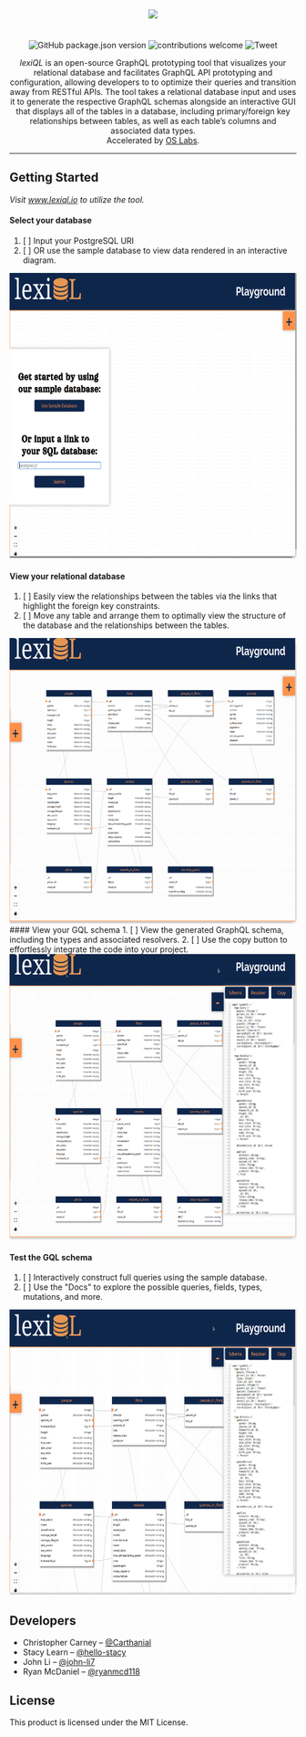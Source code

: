 <p align="center"><img src="https://user-images.githubusercontent.com/77026961/114807368-4be50700-9d74-11eb-9af3-af87cd74c9e1.png" style="margin-top: 10px; margin-bottom: -10px;"> </p>
  

<br/>
<p align="center">
  <img alt="GitHub package.json version" src="https://img.shields.io/github/package-json/v/oslabs-beta/lexiQL" />
  <img alt="contributions welcome" src="https://img.shields.io/badge/contributions-welcome-brightgreen.svg?style=flat)](https://github.com/oslabs-beta/lexiQL/issues" />
    <img alt="Tweet" src="https://img.shields.io/twitter/url?style=social&url=https%3A%2F%2Ftwitter.com%2Flexiql" />
</p>
<p align="center">
<i>lexiQL</i> is an open-source GraphQL prototyping tool that visualizes your relational database and facilitates GraphQL API prototyping and configuration, allowing developers to to optimize their queries and transition away from RESTful APIs. The tool takes a relational database input and uses it to generate the respective GraphQL schemas alongside an interactive GUI that displays all of the tables in a database, including primary/foreign key relationships between tables, as well as each table’s columns and associated data types. <br/>
Accelerated by <a href="https://github.com/oslabs-beta/" />OS Labs</a>.
</p>
<hr />

## Getting Started
<i> Visit www.lexiql.io to utilize the tool. </i>

#### Select your database
  1. [ ] Input your PostgreSQL URI
  2. [ ] OR use the sample database to view data rendered in an interactive diagram.

<img src="client/assets/userdbinput.gif" width="700" height="500" />

#### View your relational database
  1. [ ] Easily view the relationships between the tables via the links that highlight the foreign key constraints.
  2. [ ] Move any table and arrange them to optimally view the structure of the database and the relationships between the tables.
  
<img src="client/assets/movingtables.gif" width="700" height="500" />
<br />
#### View your GQL schema
  1. [ ] View the generated GraphQL schema, including the types and associated resolvers.
  2. [ ] Use the copy button to effortlessly integrate the code into your project.

<img src="client/assets/codemirror.gif" width="700" height="500" />

#### Test the GQL schema
  1. [ ] Interactively construct full queries using the sample database.
  2. [ ] Use the "Docs" to explore the possible queries, fields, types, mutations, and more.

<img src="client/assets/graphiql.gif" width="700" height="500" />

## Developers
* Christopher Carney – [@Carthanial](https://github.com/Carthanial) <br/>
* Stacy Learn – [@hello-stacy](https://github.com/hello-stacy)  <br/>
* John Li – [@john-li7](https://github.com/john-li7)  <br/>
* Ryan McDaniel – [@ryanmcd118](https://github.com/Cryanmcd118) 

## License 
This product is licensed under the MIT License.
